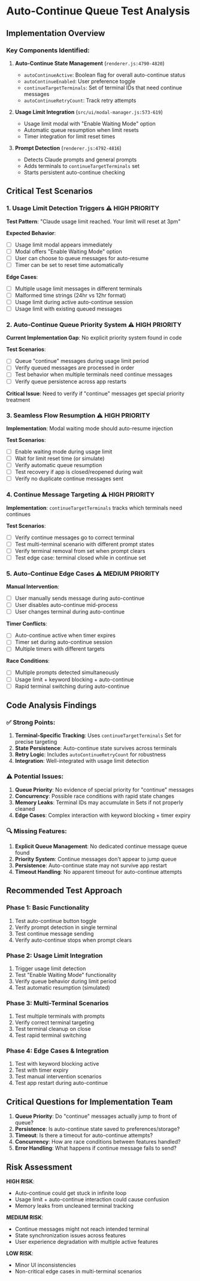 # Auto-Continue Queue Test Analysis

## Implementation Overview

### Key Components Identified:

1. **Auto-Continue State Management** (`renderer.js:4790-4820`)
   - `autoContinueActive`: Boolean flag for overall auto-continue status
   - `autoContinueEnabled`: User preference toggle
   - `continueTargetTerminals`: Set of terminal IDs that need continue messages
   - `autoContinueRetryCount`: Track retry attempts

2. **Usage Limit Integration** (`src/ui/modal-manager.js:573-619`)
   - Usage limit modal with "Enable Waiting Mode" option
   - Automatic queue resumption when limit resets
   - Timer integration for limit reset times

3. **Prompt Detection** (`renderer.js:4792-4816`)
   - Detects Claude prompts and general prompts
   - Adds terminals to `continueTargetTerminals` set
   - Starts persistent auto-continue checking

## Critical Test Scenarios

### 1. Usage Limit Detection Triggers ⚠️ HIGH PRIORITY
**Test Pattern**: "Claude usage limit reached. Your limit will reset at 3pm"

**Expected Behavior**:
- [ ] Usage limit modal appears immediately
- [ ] Modal offers "Enable Waiting Mode" option  
- [ ] User can choose to queue messages for auto-resume
- [ ] Timer can be set to reset time automatically

**Edge Cases**:
- [ ] Multiple usage limit messages in different terminals
- [ ] Malformed time strings (24hr vs 12hr format)
- [ ] Usage limit during active auto-continue session
- [ ] Usage limit with existing queued messages

### 2. Auto-Continue Queue Priority System ⚠️ HIGH PRIORITY
**Current Implementation Gap**: No explicit priority system found in code

**Test Scenarios**:
- [ ] Queue "continue" messages during usage limit period
- [ ] Verify queued messages are processed in order
- [ ] Test behavior when multiple terminals need continue messages
- [ ] Verify queue persistence across app restarts

**Critical Issue**: Need to verify if "continue" messages get special priority treatment

### 3. Seamless Flow Resumption ⚠️ HIGH PRIORITY
**Implementation**: Modal waiting mode should auto-resume injection

**Test Scenarios**:
- [ ] Enable waiting mode during usage limit
- [ ] Wait for limit reset time (or simulate)
- [ ] Verify automatic queue resumption
- [ ] Test recovery if app is closed/reopened during wait
- [ ] Verify no duplicate continue messages sent

### 4. Continue Message Targeting ⚠️ HIGH PRIORITY
**Implementation**: `continueTargetTerminals` tracks which terminals need continues

**Test Scenarios**:
- [ ] Verify continue messages go to correct terminal
- [ ] Test multi-terminal scenario with different prompt states
- [ ] Verify terminal removal from set when prompt clears
- [ ] Test edge case: terminal closed while in continue set

### 5. Auto-Continue Edge Cases ⚠️ MEDIUM PRIORITY

**Manual Intervention**:
- [ ] User manually sends message during auto-continue
- [ ] User disables auto-continue mid-process
- [ ] User changes terminal during auto-continue

**Timer Conflicts**:
- [ ] Auto-continue active when timer expires
- [ ] Timer set during auto-continue session
- [ ] Multiple timers with different targets

**Race Conditions**:
- [ ] Multiple prompts detected simultaneously
- [ ] Usage limit + keyword blocking + auto-continue
- [ ] Rapid terminal switching during auto-continue

## Code Analysis Findings

### ✅ Strong Points:
1. **Terminal-Specific Tracking**: Uses `continueTargetTerminals` Set for precise targeting
2. **State Persistence**: Auto-continue state survives across terminals
3. **Retry Logic**: Includes `autoContinueRetryCount` for robustness
4. **Integration**: Well-integrated with usage limit detection

### ⚠️ Potential Issues:
1. **Queue Priority**: No evidence of special priority for "continue" messages
2. **Concurrency**: Possible race conditions with rapid state changes
3. **Memory Leaks**: Terminal IDs may accumulate in Sets if not properly cleaned
4. **Edge Cases**: Complex interaction with keyword blocking + timer expiry

### 🔍 Missing Features:
1. **Explicit Queue Management**: No dedicated continue message queue found
2. **Priority System**: Continue messages don't appear to jump queue
3. **Persistence**: Auto-continue state may not survive app restart
4. **Timeout Handling**: No apparent timeout for auto-continue attempts

## Recommended Test Approach

### Phase 1: Basic Functionality
1. Test auto-continue button toggle
2. Verify prompt detection in single terminal
3. Test continue message sending
4. Verify auto-continue stops when prompt clears

### Phase 2: Usage Limit Integration  
1. Trigger usage limit detection
2. Test "Enable Waiting Mode" functionality
3. Verify queue behavior during limit period
4. Test automatic resumption (simulated)

### Phase 3: Multi-Terminal Scenarios
1. Test multiple terminals with prompts
2. Verify correct terminal targeting
3. Test terminal cleanup on close
4. Test rapid terminal switching

### Phase 4: Edge Cases & Integration
1. Test with keyword blocking active
2. Test with timer expiry
3. Test manual intervention scenarios
4. Test app restart during auto-continue

## Critical Questions for Implementation Team

1. **Queue Priority**: Do "continue" messages actually jump to front of queue?
2. **Persistence**: Is auto-continue state saved to preferences/storage?
3. **Timeout**: Is there a timeout for auto-continue attempts?
4. **Concurrency**: How are race conditions between features handled?
5. **Error Handling**: What happens if continue message fails to send?

## Risk Assessment

**HIGH RISK**:
- Auto-continue could get stuck in infinite loop
- Usage limit + auto-continue interaction could cause confusion
- Memory leaks from uncleaned terminal tracking

**MEDIUM RISK**:
- Continue messages might not reach intended terminal
- State synchronization issues across features
- User experience degradation with multiple active features

**LOW RISK**:
- Minor UI inconsistencies
- Non-critical edge cases in multi-terminal scenarios